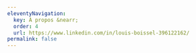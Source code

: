 ```yaml
---
eleventyNavigation:
  key: À propos &nearr;
  order: 4
  url: https://www.linkedin.com/in/louis-boissel-396122162/
permalink: false
---
```

